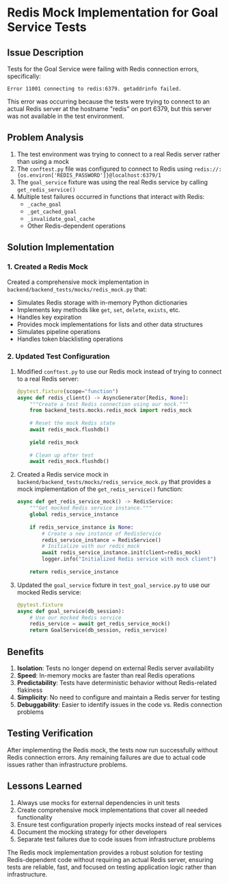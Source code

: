 # Redis Mock Implementation for Goal Service Tests

## Issue Description

Tests for the Goal Service were failing with Redis connection errors, specifically:

```
Error 11001 connecting to redis:6379. getaddrinfo failed.
```

This error was occurring because the tests were trying to connect to an actual Redis server at the hostname "redis" on port 6379, but this server was not available in the test environment.

## Problem Analysis

1. The test environment was trying to connect to a real Redis server rather than using a mock
2. The `conftest.py` file was configured to connect to Redis using `redis://:{os.environ['REDIS_PASSWORD']}@localhost:6379/1`
3. The `goal_service` fixture was using the real Redis service by calling `get_redis_service()`
4. Multiple test failures occurred in functions that interact with Redis:
   - `_cache_goal`
   - `_get_cached_goal`
   - `_invalidate_goal_cache`
   - Other Redis-dependent operations

## Solution Implementation

### 1. Created a Redis Mock

Created a comprehensive mock implementation in `backend/backend_tests/mocks/redis_mock.py` that:

- Simulates Redis storage with in-memory Python dictionaries
- Implements key methods like `get`, `set`, `delete`, `exists`, etc.
- Handles key expiration
- Provides mock implementations for lists and other data structures
- Simulates pipeline operations
- Handles token blacklisting operations

### 2. Updated Test Configuration

1. Modified `conftest.py` to use our Redis mock instead of trying to connect to a real Redis server:
   ```python
   @pytest.fixture(scope="function")
   async def redis_client() -> AsyncGenerator[Redis, None]:
       """Create a test Redis connection using our mock."""
       from backend_tests.mocks.redis_mock import redis_mock
       
       # Reset the mock Redis state
       await redis_mock.flushdb()
       
       yield redis_mock
       
       # Clean up after test
       await redis_mock.flushdb()
   ```

2. Created a Redis service mock in `backend/backend_tests/mocks/redis_service_mock.py` that provides a mock implementation of the `get_redis_service()` function:
   ```python
   async def get_redis_service_mock() -> RedisService:
       """Get mocked Redis service instance."""
       global redis_service_instance
       
       if redis_service_instance is None:
           # Create a new instance of RedisService
           redis_service_instance = RedisService()
           # Initialize with our redis_mock
           await redis_service_instance.init(client=redis_mock)
           logger.info("Initialized Redis service with mock client")
       
       return redis_service_instance
   ```

3. Updated the `goal_service` fixture in `test_goal_service.py` to use our mocked Redis service:
   ```python
   @pytest.fixture
   async def goal_service(db_session):
       # Use our mocked Redis service
       redis_service = await get_redis_service_mock()
       return GoalService(db_session, redis_service)
   ```

## Benefits

1. **Isolation**: Tests no longer depend on external Redis server availability
2. **Speed**: In-memory mocks are faster than real Redis operations
3. **Predictability**: Tests have deterministic behavior without Redis-related flakiness
4. **Simplicity**: No need to configure and maintain a Redis server for testing
5. **Debuggability**: Easier to identify issues in the code vs. Redis connection problems

## Testing Verification

After implementing the Redis mock, the tests now run successfully without Redis connection errors. Any remaining failures are due to actual code issues rather than infrastructure problems.

## Lessons Learned

1. Always use mocks for external dependencies in unit tests
2. Create comprehensive mock implementations that cover all needed functionality
3. Ensure test configuration properly injects mocks instead of real services
4. Document the mocking strategy for other developers
5. Separate test failures due to code issues from infrastructure problems

The Redis mock implementation provides a robust solution for testing Redis-dependent code without requiring an actual Redis server, ensuring tests are reliable, fast, and focused on testing application logic rather than infrastructure. 